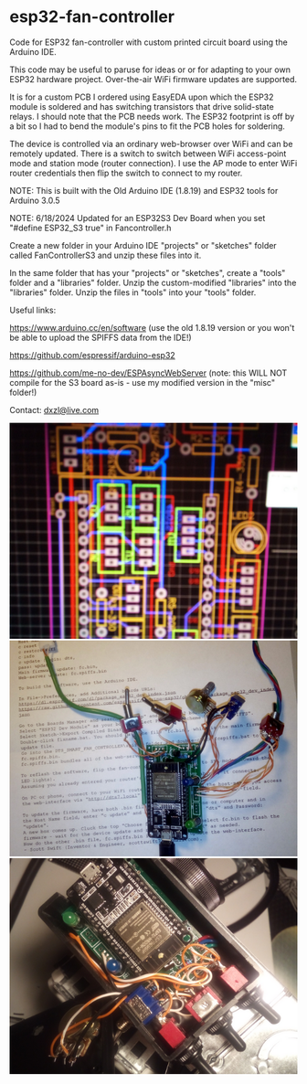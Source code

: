 # esp32-fan-controller
Code for ESP32 fan-controller with custom printed circuit board using the Arduino IDE.

This code may be useful to paruse for ideas or or for adapting to your own ESP32 hardware project. Over-the-air WiFi firmware updates are supported.

It is for a custom PCB I ordered using EasyEDA upon which the ESP32 module is soldered and has switching transistors that drive solid-state relays. I should note that the PCB needs work. The ESP32 footprint is off by a bit so I had to bend the module's pins to fit the PCB holes for soldering.

The device is controlled via an ordinary web-browser over WiFi and can be remotely updated. There is a switch to switch between WiFi access-point mode and station mode (router connection). I use the AP mode to enter WiFi router credentials then flip the switch to connect to my router.

NOTE: This is built with the Old Arduino IDE (1.8.19) and ESP32 tools for Arduino 3.0.5  

NOTE: 6/18/2024 Updated for an ESP32S3 Dev Board when you set "#define ESP32_S3 true" in Fancontroller.h

Create a new folder in your Arduino IDE "projects" or "sketches" folder called FanControllerS3 and unzip these files into it.

In the same folder that has your "projects" or "sketches", create a "tools" folder and a "libraries" folder. Unzip the custom-modified "libraries" into the "libraries" folder. Unzip the files in "tools" into your "tools" folder.

Useful links:

https://www.arduino.cc/en/software (use the old 1.8.19 version or you won't be able to upload the SPIFFS data from the IDE!)

https://github.com/espressif/arduino-esp32

https://github.com/me-no-dev/ESPAsyncWebServer (note: this WILL NOT compile for the S3 board as-is - use my modified version in the "misc" folder!)

Contact: dxzl@live.com

![Pic1](pics/Image00001.png)
![Pic2](pics/Image00002.png)
![Pic3](pics/Image00003.png)